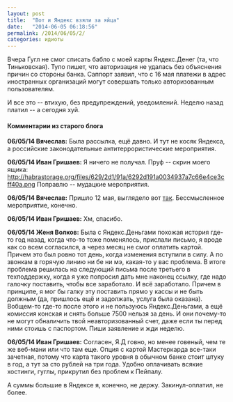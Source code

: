 ```yaml
---
layout: post
title:  "Вот и Яндекс взяли за яйца"
date:   "2014-06-05 06:18:56"
permalink: /2014/06/05/2/
categories: идиоты
---
```

Вчера Гугл не смог списать бабло с моей карты Яндекс.Денег (та, что Тиньковская).
Тупо пишет, что авторизация не удалась без объяснения причин со стороны банка.
Саппорт заявил, что с 16 мая платежи в адрес иностранных организаций могут совершать только авторизованным пользователям.

И все это -- втихую, без предупреждений, уведомлений. Неделю назад платил -- а сегодня хуй.



#### Комментарии из старого блога


**06/05/14 Вячеслав:** Была рассылка, ещё давно. И тут не косяк Яндекса, а российские законодательные антитеррористические мероприятия.


**06/05/14 Иван Гришаев:** Я ничего не получал. Пруф -- скрин моего ящика:
http://habrastorage.org/files/629/2d1/91a/6292d191a0034937a7c66e4ce3cff40a.png
Поправлю -- мудацкие мероприятия.





**06/05/14 Вячеслав:** Пришло 12 мая, выглядело вот <a href="https://dl.dropboxusercontent.com/u/36526176/ya_mo.png">так</a>. Бессмысленное мероприятие, конечно.


**06/05/14 Иван Гришаев:** Хм, спасибо.





**06/05/14 Женя Волков:** Была с Яндекс.Деньгами похожая история где-то год назад, когда что-то тоже поменялось, прислали письмо, я вроде как со всем согласился, а через месяц не смог оплатить картой. Причем это был ровно тот день, когда изменения вступили в силу. А по звонкам в горячую линию ни бе ни мэ, какая-то у вас проблема. В итоге проблема решилась на следующий письма после третьего в техподдержку, когда я уже попросил дать мне наконец ссылку, где надо галочку поставить, чтобы все заработало. И всё заработало. Причем в принципе, я мог бы галку эту поставить прямо у кассы и не быть должным (да, пришлось ещё и задолжать, услуга была оказана). Вобщем-то где-то после этого и не пользуюсь Яндекс.Деньгами, а ещё комиссия конская и снять больше 7500 нельзя за день. И они почему-то не могут обналичить твой неавторизованный счет, даже если ты перед ними стоишь с паспортом. Пиши заявление и жди неделю.


**06/05/14 Иван Гришаев:** Согласен, Я.Д говно, но менее говеный, чем те же веб-мани или что там еще.
Опция с картой Мастеркарда все-таки зачетная, потому что карта такого уровня в обычном банке стоит штуку в год, а тут за сто рублей на три года.
Удобно оплачивать всякие хостинги, гуглы, прикрутил без проблем к Пейпалу.

А суммы большие в Яндексе я, конечно, не держу. Закинул-оплатил, не более.





